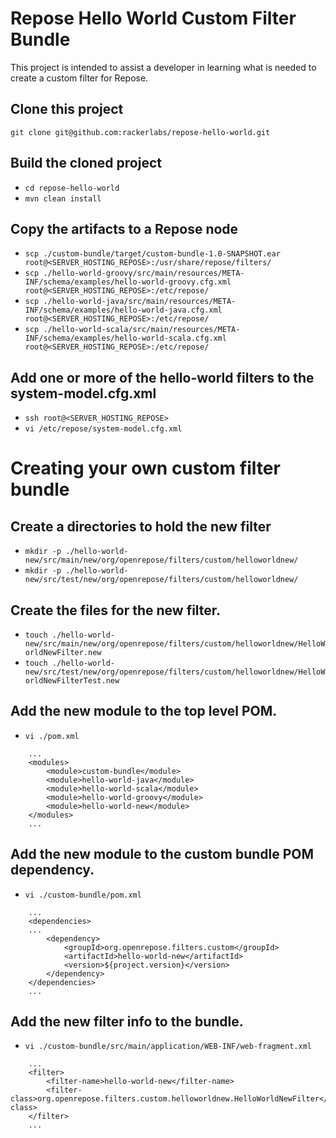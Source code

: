 # Repose Hello World Custom Filter Bundle

This project is intended to assist a developer in learning what is needed to create a custom filter for Repose. 

## Clone this project
`git clone git@github.com:rackerlabs/repose-hello-world.git`

## Build the cloned project
 - `cd repose-hello-world`
 - `mvn clean install`

## Copy the artifacts to a Repose node
 - `scp ./custom-bundle/target/custom-bundle-1.0-SNAPSHOT.ear                                       root@<SERVER_HOSTING_REPOSE>:/usr/share/repose/filters/`
 - `scp ./hello-world-groovy/src/main/resources/META-INF/schema/examples/hello-world-groovy.cfg.xml root@<SERVER_HOSTING_REPOSE>:/etc/repose/`
 - `scp ./hello-world-java/src/main/resources/META-INF/schema/examples/hello-world-java.cfg.xml     root@<SERVER_HOSTING_REPOSE>:/etc/repose/`
 - `scp ./hello-world-scala/src/main/resources/META-INF/schema/examples/hello-world-scala.cfg.xml   root@<SERVER_HOSTING_REPOSE>:/etc/repose/`

## Add one or more of the hello-world filters to the system-model.cfg.xml
 - `ssh root@<SERVER_HOSTING_REPOSE>`
 - `vi /etc/repose/system-model.cfg.xml`

# Creating your own custom filter bundle

## Create a directories to hold the new filter
 - `mkdir -p ./hello-world-new/src/main/new/org/openrepose/filters/custom/helloworldnew/`
 - `mkdir -p ./hello-world-new/src/test/new/org/openrepose/filters/custom/helloworldnew/`

## Create the files for the new filter.
 - `touch ./hello-world-new/src/main/new/org/openrepose/filters/custom/helloworldnew/HelloWorldNewFilter.new`
 - `touch ./hello-world-new/src/test/new/org/openrepose/filters/custom/helloworldnew/HelloWorldNewFilterTest.new`

## Add the new module to the top level POM.
 - `vi ./pom.xml`

```
    ...
    <modules>
        <module>custom-bundle</module>
        <module>hello-world-java</module>
        <module>hello-world-scala</module>
        <module>hello-world-groovy</module>
        <module>hello-world-new</module>
    </modules>
    ...
```
 
## Add the new module to the custom bundle POM dependency.
 - `vi ./custom-bundle/pom.xml`

```
    ...
    <dependencies>
    ...
        <dependency>
            <groupId>org.openrepose.filters.custom</groupId>
            <artifactId>hello-world-new</artifactId>
            <version>${project.version}</version>
        </dependency>
    </dependencies>
    ...
```

## Add the new filter info to the bundle.
 - `vi ./custom-bundle/src/main/application/WEB-INF/web-fragment.xml`

```
    ...
    <filter>
        <filter-name>hello-world-new</filter-name>
        <filter-class>org.openrepose.filters.custom.helloworldnew.HelloWorldNewFilter</filter-class>
    </filter>
    ...
```
